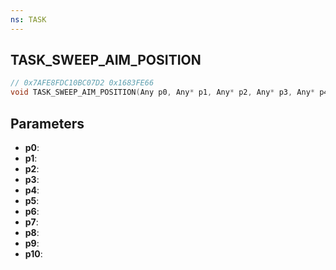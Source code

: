 ```yaml
---
ns: TASK
---
```

## TASK_SWEEP_AIM_POSITION

```c
// 0x7AFE8FDC10BC07D2 0x1683FE66
void TASK_SWEEP_AIM_POSITION(Any p0, Any* p1, Any* p2, Any* p3, Any* p4, Any p5, float p6, float p7, float p8, float p9, float p10);
```


## Parameters
* **p0**: 
* **p1**: 
* **p2**: 
* **p3**: 
* **p4**: 
* **p5**: 
* **p6**: 
* **p7**: 
* **p8**: 
* **p9**: 
* **p10**: 

